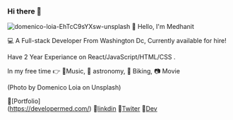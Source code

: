 ### Hi there 👋
![domenico-loia-EhTcC9sYXsw-unsplash](https://user-images.githubusercontent.com/70830116/109610278-8c593000-7afa-11eb-9344-bc3090a559f8.jpg)
:wave:
Hello, I'm Medhanit

:computer: A Full-stack Developer From Washington Dc, Currently available for hire!

Have 2 Year Experiance on  React/JavaScript/HTML/CSS .

In my free time :point_right:
:musical_score:Music, :telescope: astronomy, :bicyclist: Biking,  :camera:  Movie

(Photo by Domenico Loia on Unsplash)

:large_blue_diamond:[Portfolio]<br>(https://developermed.com/)
:large_blue_diamond:[linkdin](https://www.linkedin.com/in/medhanit-endale-15b7861b6/)
:large_blue_diamond:[Twiter](https://twitter.com/home)
:large_blue_diamond:[Dev](https://dev.to/medendale)
